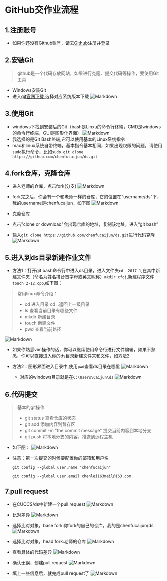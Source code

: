 # GitHub交作业流程
## 1.注册账号
 * 如果你还没有Github账号，请去[Github](https://github.com/)注册并登录

## 2.安装Git
> github是一个代码存放网站，如果进行克隆、提交代码等操作，要使用Git工具

 * Windows安装Git
  * 进入[git官网下载](https://git-scm.com/downloads),选择对应系统版本下载
 ![Markdown](http://i2.buimg.com/576036/e80424e5ae6eaa9d.png)

## 3.使用Git
* windows下找到安装后的Git（bash是Linxu的命令行终端，CMD是windows的命令行终端，GUI是图形化界面）
![Markdown](http://i2.buimg.com/576036/b0e48ba676baafcc.png)
* 我选择的是Git Bash终端,它可以使用基本的Linux系统指令
* mac和linux系统自带终端，基本指令基本相同，如果出现权限的问题，请使用`sudo`执行命令，比如`sudo git clone https://github.com/chenfucaijun/ds.git`

## 4.fork仓库，克隆仓库
* 进入老师的仓库，点击fork(分支)
![Markdown](http://i2.buimg.com/576036/20969aac1c310025.png)

* fork完之后，你会有一个和老师一样的仓库，它的位置在"username/ds"下，我的username是chenfucaijun，如下图
![Markdown](http://i2.buimg.com/576036/62ae4eccedba8767.png)
* 克隆仓库
 * 点击"clone or download"会出现仓库的地址，复制该地址，进入“git bash”
 * 输入`git clone https://github.com/chenfucaijun/ds.git`进行代码克隆
![Markdown](http://i2.buimg.com/576036/91d27bf75ab2edbe.png)

## 5.进入到ds目录新建作业文件
* 方法1：打开git bash命令行中进入ds目录，进入文件夹```cd  2017-1```,在其中新建文件夹（命名为姓名拼音首字母或英文昵称）```mkdir cfcj```,新建程序文件```touch 2-12.cpp```,如下图：

> 常用linux命令介绍：
> 
> * cd 进入目录 cd ..返回上一级目录
> * ls 查看当前目录有哪些文件
> * mkdir 新建目录
> * touch 新建文件
> * pwd 查看当前路径

![Markdown](http://i2.buimg.com/576036/633eeac7a4a2c815.png)
* 如果你熟悉vim操作的话，你可以继续使用命令行进行文件编辑，如果不熟悉，你可以直接进入你的ds目录新建文件夹和文件，如方法2

* 方法2：图形界面进入目录中,使用`pwd`查看ds目录在哪里
![Markdown](http://i4.buimg.com/576036/f7d4ea09ac945133.png)
  * 对应的windows目录就是在`C:\Users\Caijun\ds`
![Markdown](http://i4.buimg.com/576036/7729ef082bb7facd.png)


## 6.代码提交
> 基本的git操作
> 
> * git status 查看仓库的状态
> * git add 添加内容到暂存区
> * git commit -m "the commit
 message" 提交当前内容到本地分支
> * git push 将本地分支的内容，推送到远程主机

* 如下图：
![Markdown](http://i2.buimg.com/576036/f9898fba13b484a6.png)
* 注意：第一次提交的时候要配置你的邮箱和用户名 

  ```
  git config --global user.name "chenfucaijun"
   
  git config --global user.email chenlei163mail@163.com
  ```
   
  
## 7.pull request
* 在CUCCS/ds中新建一个pull request
![Markdown](http://i2.buimg.com/576036/ccdd6b46adbcef3e.png)

* 比对差异
![Markdown](http://i4.buimg.com/576036/18f1a903f14148c9.png)

* 选择比对对象，base fork:你fork的自己的仓库，我的是chenfucaijun/ds
![Markdown](http://i4.buimg.com/576036/dff2e94384719266.png)

* 选择比对对象，head fork:老师的仓库
![Markdown](http://i4.buimg.com/576036/3dc15d7d29388fb3.png)

* 查看具体的代码差异
![Markdown](http://i4.buimg.com/576036/db311d3bcb3e0d80.png)

* 确认无误，创建pull request
![Markdown](http://i2.buimg.com/576036/7630bdb46c01487a.png)

* 填上一些信息后，就完成pull request了
![Markdown](http://i2.buimg.com/576036/7b0113a2dbc7d506.png)

